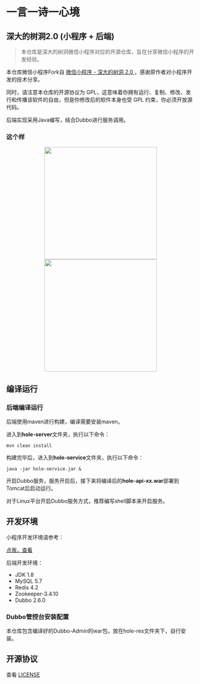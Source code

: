 # 一言一诗一心境

## 深大的树洞2.0 (小程序 + 后端)

>本仓库是深大的树洞微信小程序对应的开源仓库，旨在分享微信小程序的开发经验。

本仓库微信小程序Fork自
[微信小程序 - 深大的树洞 2.0 ](https://github.com/jas0ncn/szushudong)，感谢原作者对小程序开发的技术分享。

同时，请注意本仓库的开源协议为 GPL，这意味着你拥有运行、复制、修改、发行和传播该软件的自由，但是你修改后的软件本身也受 GPL 约束，你必须开放源代码。

后端实现采用Java编写，结合Dubbo进行服务调用。

### 这个样
<center class="half">
    <img src="http://p8rape2j2.bkt.clouddn.com/Screenshot_20180529-161220.jpg" width="300" style="display:inline"/>
    <img src="http://p8rape2j2.bkt.clouddn.com/Screenshot_20180529-161318.jpg" width="300" style="display:inline" />
</center>

## 编译运行

### 后端编译运行

后端使用maven进行构建，编译需要安装maven。

进入到**hole-server**文件夹，执行以下命令：

```
mvn clean install
```
构建完毕后，进入到**hole-service**文件夹，执行以下命令：

```
java -jar hole-service.jar &
```
开启Dubbo服务，服务开启后，接下来将编译后的**hole-api-xx.war**部署到Tomcat后启动运行。

对于Linux平台开启Dubbo服务方式，推荐编写shell脚本来开启服务。

## 开发环境

小程序开发环境请参考：

[点我，查看](https://github.com/mstao/lkl-hole/blob/master/hole-client/README.md)

后端开发环境：

- JDK 1.8
- MySQL 5.7
- Redis 4.2
- Zookeeper-3.4.10
- Dubbo 2.6.0

### Dubbo管控台安装配置

本仓库包含编译好的Dubbo-Admin的war包，放在hole-res文件夹下，自行安装。

## 开源协议
查看 [LICENSE](https://github.com/mstao/lkl-hole/blob/master/LICENSE)






